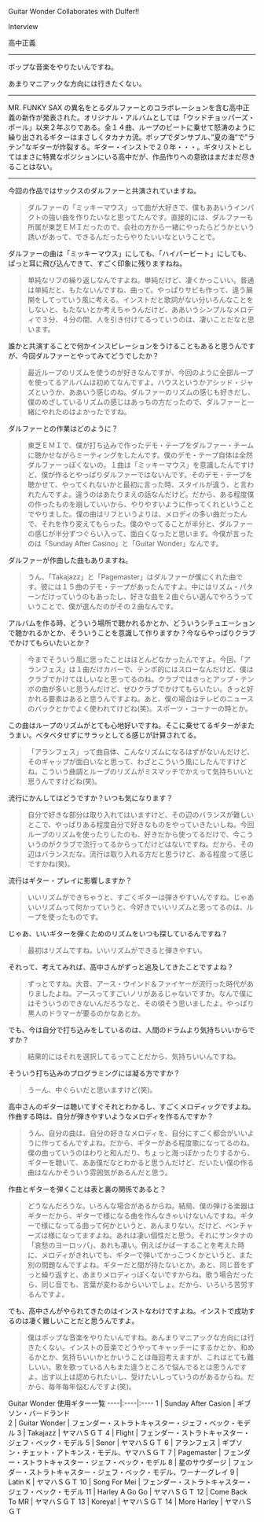 Guitar Wonder Collaborates with Dulfer!!

Interview

高中正義

---

ポップな音楽をやりたいんですね。

あまりマニアックな方向には行きたくない。

---

MR. FUNKY SAX の異名をとるダルファーとのコラボレーションを含む高中正義の新作が発表された。オリジナル・アルバムとしては「ウッドチョッパーズ・ボール」以来２年ぶりである。全１４曲、ループのビートに乗せて怒涛のように繰り出されるギターはまさしくタカナカ流。ポップでダンサブル、”夏の海”で”ラテン”なギターが炸裂する。ギター・インストで２０年・・・。ギタリストとしてはまさに特異なポジションにいる高中だが、作品作りへの意欲はまだまだ尽きることはない。

---

今回の作品ではサックスのダルファーと共演されていますね。


> ダルファーの「ミッキーマウス」って曲が大好きで、僕もああいうインパクトの強い曲を作りたいなと思ってたんです。直接的には、ダルファーも所属が東芝ＥＭＩだったので、会社の方から一緒にやったらどうかという誘いがあって、できるんだったらやりたいいなということで。


ダルファーの曲は「ミッキーマウス」にしても、「ハイパービート」にしても、ぱっと耳に飛び込んできて、すごく印象に残りますねね。


> 単純なリフの繰り返しなんですよね。単純だけど、凄くかっこいい。普通は単純だと、もたないんですね、曲って。やっぱりサビも作って、違う展開をしてっていう風に考える。インストだと歌詞がない分いろんなことをしないと、もたないとか考えちゃうんだけど、ああいうシンプルなメロディで３分、４分の間、人を引き付けてるっていうのは、凄いことだなと思います。


誰かと共演することで何かインスピレーションをうけることもあると思うんですが、今回ダルファーとやってみてどうでしたか？


> 最近ループのリズムを使うのが好きなんですが、今回のように全部ループを使ってるアルバムは初めてなんですよ。ハウスというかアシッド・ジャズというか、ああいう感じのね。ダルファーのリズムの感じも好きだし、僕のめざしているリズムの感じはあっちの方だったので、ダルファーと一緒にやれたのはよかったですね。


ダルファーとの作業はどのように？


> 東芝ＥＭＩで、僕が打ち込みで作ったデモ・テープをダルファー・チームに聴かせながらミーティングをしたんです。僕のデモ・テープ自体は全然ダルファーっぽくないの。１曲は「ミッキーマウス」を意識したんですけど、僕が作るとやっぱりダルファーではないんです。そのデモ・テープを聴かせて、やってくれないかと最初に言った時、スタイルが違う、と言われたんですよ。違うのはあたりまえの話なんだけど。だから、ある程度僕の作ったものを崩していいから、やりやすいように作ってくれということでやりました。僕の曲はリフというよりは、メロディの多い曲だったんで、それを作り変えてもらった。僕のやってることが半分と、ダルファーの感じが半分ずつぐらい入って、面白くなったと思います。今僕が言ったのは「Sunday After Casino」と「Guitar Wonder」なんです。


ダルファーが作曲した曲もありますね。


> うん、「Takajazz」と「Pagemaster」はダルファーが僕にくれた曲です。彼には１５曲のデモ・テープがあったんですよ。中にはリズム・パターンだけっていうのもあったし、好きな曲を２曲ぐらい選んでやろうっていうことで、僕が選んだのがその２曲なんです。


アルバムを作る時、どういう場所で聴かれるかとか、どういうシチュエーションで聴かれるかとか、そういうことを意識して作りますか？今ならやっぱりクラブでかけてもらいたいとか？


> 今までそういう風に思ったことはほとんどなかったんですよ。今回、「アランフェス」は１曲だけカバーで、テンポ的にはスローなんだけど、僕はクラブでかけてほしいなと思ってるのね。クラブではきっとアップ・テンポの曲が多いと思うんだけど、ぜひクラブでかけてもらいたい。きっと好かれる要素はあると思うんですよね。あと、僕の場合はテレビのニュースのバックとかでよく使われてけどね(笑)。スポーツ・コーナーの時とか。


この曲はループのリズムがとても心地好いですね。そこに乗せてるギターがまたうまい。ベタベタせずにサラッとしてる感じが計算されてる。


> 「アランフェス」って曲自体、こんなリズムになるはずがないんだけど、そのギャップが面白いなと思って、わざとこういう風にしたんですけどね。こういう曲調とループのリズムがミスマッチでかえって気持ちいいと思うんですけどね(笑)。


流行にかんしてはどうですか？いつも気になります？


> 自分で好きな部分は取り入れてはいますけど、その辺のバランスが難しいとこで、やっぱりある程度自分で好きなものをやっていきたいしね。今回ループのリズムを使ったりしたのも、好きだから使ってるだけで、今こういうのがクラブで流行ってるからってだけどはないですね。だから、その辺はバランスだな。流行は取り入れる方だと思うけど、ある程度って感じですかね(笑)。


流行はギター・プレイに影響しますか？


> いいリズムができちゃうと、すごくギターは弾きやすいんですね。じゃあいいリズムって何かっていうと、今好きでいいリズムと思ってるのは、ループを使ったものです。


じゃあ、いいギターを弾くためのリズムをいつも探しているんですね？


> 最初はリズムですね。いいリズムができると弾きやすい。


それって、考えてみれば、高中さんがずっと追及してきたことですよね？

 
> ずっとですね。大昔、アース・ウインド＆ファイヤーが流行った時代がありましたよね。アースってすごいノリがあるじゃないですか。なんで僕にはそういうのできないんだろうなと、その頃そう思いましたよ。やっぱり黒人のドラマーが要るのかなあとか。


でも、今は自分で打ち込みをしているのは、人間のドラムより気持ちいいからですか？

 
> 結果的にはそれを選択してるってことだから、気持ちいいんですね。


そういう打ち込みのプログラミングには凝る方ですか？

 
> うーん、中ぐらいだと思いますけど(笑)。 


高中さんのギターは聴いてすぐそれとわかるし、すごくメロディックですよね。作曲する時は、自分が弾きやすいようなメロディを作るんですか？


> うん、自分の曲は、自分の好きなメロディを、自分にすごく都合がいいように作ってるんですよね。だから、ギターがある程度歌になってるのね。僕の曲っていうのはわりと和んだり、ちょっと海っぽかったりするから、ギターを聴いて、ああ僕だなとわかると思うんだけど、だいたい僕の作る曲はなんかそういう雰囲気があるんだと思う。


作曲とギターを弾くことは表と裏の関係であると？

 
> どうなんだろうな。いろんな場合があるからね。結局、僕の弾ける楽器はギターだから、ギターで様になる曲を作んなきゃいけないんですね。ギターで様になってる曲って何かというと、あんまりない。だけど、ベンチャーズは様になってますよね。あれは凄い個性だと思う。それにサンタナの「哀愁のヨーロッパ」、あれも凄い。例えばかばーすることを考えた時に、メロディがきれいでも、ギターで弾いてかっこつくかというと、また別の問題なんですよね。ギターだと間が持たないとか。あと、同じ音をずっと繰り返すと、あまりメロディっぽくないですからね。歌う場合だったら、同じ音でも、言葉が変わるからいいでしょ。だから、いろいろ苦労するんですよ。


でも、高中さんがやられてきたのはインストなわけですよね。インストで成功するのは凄く難しいことだと思うんですよ。

 
> 僕はポップな音楽をやりたいんですね。あんまりマニアックな方向には行きたくない。インストの音楽でどうやってキャッチーにするかとか、和めるかとか、気持ちいいかとかいうことは毎回考えますが、これはとても難しいい。歌を歌っている人もまた違うところで悩んでるとは思うんですよ。出す以上は認められたいし、受けたいしっていうのがあるからね。だから、毎年毎年悩むんですよ(笑)。 


Guitar Wonder 使用ギター一覧
----|:----|:----
1 | Sunday After Casion | ギブソン・バードランド  
2 | Guitar Wonder | フェンダー・ストラトキャスター・ジェフ・ベック・モデル
3 | Takajazz | ヤマハＳＧＴ
4 | Flight | フェンダー・ストラトキャスター・ジェフ・ベック・モデル
5 | Senor | ヤマハＳＧＴ
6 | アランフェス | ギブソン・チェット・アトキンス・モデル、ヤマハＳＧＴ
7 | Pagemaster | フェンダー・ストラトキャスター・ジェフ・ベック・モデル
8 | 星のサウダージ | フェンダー・ストラトキャスター・ジェフ・ベック・モデル、ワーナーグレイ 
9 | Latin K | ヤマハＳＧＴ
10 | Song For Mei | フェンダー・ストラトキャスター・ジェフ・ベック・モデル
11 | Harley A Go Go | ヤマハＳＧＴ
12 | Come Back To MR | ヤマハＳＧＴ
13 | Koreya! | ヤマハＳＧＴ
14 | More Harley | ヤマハＳＧＴ

 

